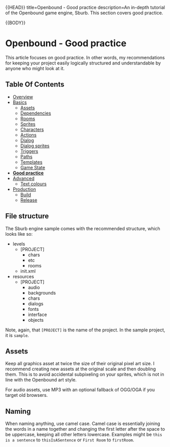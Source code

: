 {{HEAD}}
title=Openbound - Good practice
description=An in-depth tutorial of the Openbound game engine, Sburb. This section covers good practice.

{{BODY}}

# Openbound - Good practice

This article focuses on good practice. In other words, my recommendations for keeping your project easily logically structured and understandable by anyone who might look at it.

## Table Of Contents

-   [Overview](./openbound-overview)
-   [Basics](./openbound-basics)
    -   [Assets](./openbound-assets)
    -   [Dependencies](./openbound-dependencies)
    -   [Rooms](./openbound-rooms)
    -   [Sprites](./openbound-sprites)
    -   [Characters](./openbound-characters)
    -   [Actions](./openbound-actions)
    -   [Dialog](./openbound-dialog)
    -   [Dialog sprites](./openbound-dialog-sprites)
    -   [Triggers](./openbound-triggers)
    -   [Paths](./openbound-paths)
    -   [Templates](./openbound-templates)
    -   [Game State](./openbound-gamestate)
-   [**Good practice**](./openbound-good-practice)
-   [Advanced](./openbound-advanced)
    -   [Text colours](./openbound-text-colours)
-   [Production](./openbound-production)
    -   [Build](./openbound-build)
    -   [Release](openbound-release)

## File structure

The Sburb engine sample comes with the recommended structure, which looks like so:

-   levels
    -   [PROJECT]
        -   chars
        -   etc
        -   rooms
    -   init.xml
-   resources
    -   [PROJECT]
        -   audio
        -   backgrounds
        -   chars
        -   dialogs
        -   fonts
        -   interface
        -   objects

Note, again, that `[PROJECT]` is the name of the project. In the sample project, it is `sample`.

## Assets

Keep all graphics asset at twice the size of their original pixel art size. I recommend creating new assets at the original scale and then doubling them. This is to avoid accidental subpixeling on your sprites, which is not in line with the Openbound art style.

For audio assets, use MP3 with an optional fallback of OGG/OGA if you target old browsers.

## Naming

When naming anything, use camel case. Camel case is essentially joining the words in a name together and changing the first letter after the space to be uppercase, keeping all other letters lowercase. Examples might be `this is a sentence` to `thisIsASentence` or `First Room` to `firstRoom`.

